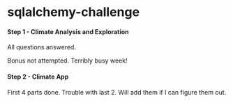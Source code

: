 # sqlalchemy-challenge

<h4>Step 1 - Climate Analysis and Exploration</h4>
<p>All questions answered.</p>
<p>Bonus not attempted. Terribly busy week!</p>

<h4>Step 2 - Climate App</h4>
<p>First 4 parts done. Trouble with last 2. Will add them if I can figure them out.</p>
